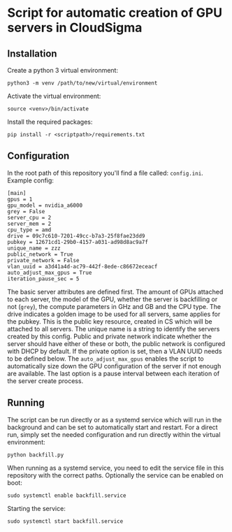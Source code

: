 # Script for automatic creation of GPU servers in CloudSigma

## Installation

Create a python 3 virtual environment:

```
python3 -m venv /path/to/new/virtual/environment
```

Activate the virtual environment:

```
source <venv>/bin/activate
```

Install the required packages:

```
pip install -r <scriptpath>/requirements.txt
```

## Configuration

In the root path of this repository you'll find a file called: `config.ini`.
Example config:

```
[main]
gpus = 1 
gpu_model = nvidia_a6000
grey = False
server_cpu = 2
server_mem = 2
cpu_type = amd
drive = 09c7c610-7201-49cc-b7a3-25f8fae23dd9
pubkey = 12671cd1-29b0-4157-a031-ad98d8ac9a7f
unique_name = zzz
public_network = True
private_network = False
vlan_uuid = a3d41a4d-ac79-442f-8ede-c86672eceacf 
auto_adjust_max_gpus = True
iteration_pause_sec = 5
```

The basic server attributes are defined first. The amount of GPUs attached to each server, the model of the GPU, whether the server is backfilling or not (`grey`), the compute parameters in GHz and GB and the CPU type.
The drive indicates a golden image to be used for all servers, same applies for the pubkey.
This is the public key resource, created in CS which will be attached to all servers.
The unique name is a string to identify the servers created by this config.
Public and private network indicate whether the server should have either of these or both, the public network is configured with DHCP by default. If the private option is set, then a VLAN UUID needs to be defined below. The `auto_adjust_max_gpus` enables the script to automatically size down the GPU configuration of the server if not enough are available. The last option is a pause interval between each iteration of the server create process.

## Running

The script can be run directly or as a systemd service which will run in the background and can be set to automatically start and restart.
For a direct run, simply set the needed configuration and run directly within the virtual environment:

```
python backfill.py
```

When running as a systemd service, you need to edit the service file in this repository with the correct paths.
Optionally the service can be enabled on boot:

```
sudo systemctl enable backfill.service
```

Starting the service:

```
sudo systemctl start backfill.service
```
